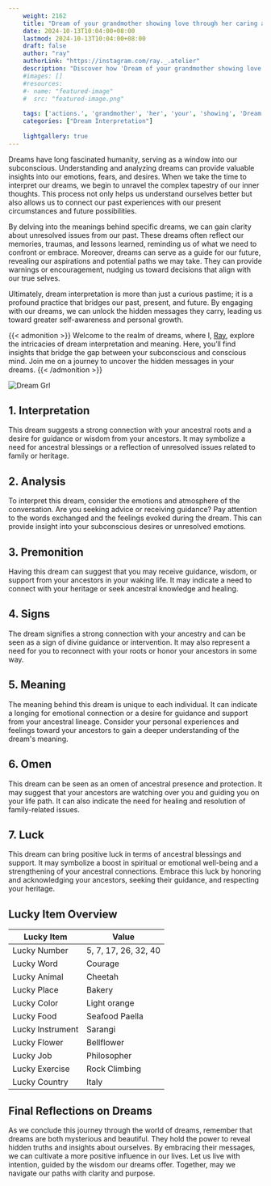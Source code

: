 ```yaml
---
    weight: 2162
    title: "Dream of your grandmother showing love through her caring actions."  # Assuming 'title' column exists
    date: 2024-10-13T10:04:00+08:00
    lastmod: 2024-10-13T10:04:00+08:00
    draft: false
    author: "ray"
    authorLink: "https://instagram.com/ray._.atelier"
    description: "Discover how 'Dream of your grandmother showing love through her caring actions.' can interpret your future and uncover its significant meanings in your life."
    #images: []
    #resources:
    #- name: "featured-image"
    #  src: "featured-image.png"
    
    tags: ['actions.', 'grandmother', 'her', 'your', 'showing', 'Dream', 'through', 'love', 'of', 'caring']
    categories: ["Dream Interpretation"]
    
    lightgallery: true
---
```

    
Dreams have long fascinated humanity, serving as a window into our subconscious. Understanding and analyzing dreams can provide valuable insights into our emotions, fears, and desires. When we take the time to interpret our dreams, we begin to unravel the complex tapestry of our inner thoughts. This process not only helps us understand ourselves better but also allows us to connect our past experiences with our present circumstances and future possibilities.

By delving into the meanings behind specific dreams, we can gain clarity about unresolved issues from our past. These dreams often reflect our memories, traumas, and lessons learned, reminding us of what we need to confront or embrace. Moreover, dreams can serve as a guide for our future, revealing our aspirations and potential paths we may take. They can provide warnings or encouragement, nudging us toward decisions that align with our true selves.

Ultimately, dream interpretation is more than just a curious pastime; it is a profound practice that bridges our past, present, and future. By engaging with our dreams, we can unlock the hidden messages they carry, leading us toward greater self-awareness and personal growth.

{{< admonition >}}
Welcome to the realm of dreams, where I, [Ray](https://instagram.com/ray._.atelier), explore the intricacies of dream interpretation and meaning. Here, you’ll find insights that bridge the gap between your subconscious and conscious mind. Join me on a journey to uncover the hidden messages in your dreams.
{{< /admonition >}}

![Dream Grl](https://cdn.pixabay.com/photo/2017/11/02/03/35/gothic-2910057_1280.jpg "Dream Grl")

## 1. Interpretation
 This dream suggests a strong connection with your ancestral roots and a desire for guidance or wisdom from your ancestors. It may symbolize a need for ancestral blessings or a reflection of unresolved issues related to family or heritage.

## 2. Analysis
 To interpret this dream, consider the emotions and atmosphere of the conversation. Are you seeking advice or receiving guidance? Pay attention to the words exchanged and the feelings evoked during the dream. This can provide insight into your subconscious desires or unresolved emotions.

## 3. Premonition
 Having this dream can suggest that you may receive guidance, wisdom, or support from your ancestors in your waking life. It may indicate a need to connect with your heritage or seek ancestral knowledge and healing.

## 4. Signs
 The dream signifies a strong connection with your ancestry and can be seen as a sign of divine guidance or intervention. It may also represent a need for you to reconnect with your roots or honor your ancestors in some way.

## 5. Meaning
 The meaning behind this dream is unique to each individual. It can indicate a longing for emotional connection or a desire for guidance and support from your ancestral lineage. Consider your personal experiences and feelings toward your ancestors to gain a deeper understanding of the dream's meaning.

## 6. Omen
 This dream can be seen as an omen of ancestral presence and protection. It may suggest that your ancestors are watching over you and guiding you on your life path. It can also indicate the need for healing and resolution of family-related issues.

## 7. Luck
 This dream can bring positive luck in terms of ancestral blessings and support. It may symbolize a boost in spiritual or emotional well-being and a strengthening of your ancestral connections. Embrace this luck by honoring and acknowledging your ancestors, seeking their guidance, and respecting your heritage.

## Lucky Item Overview
| Lucky Item          | Value              |
|---------------|--------------------|
| Lucky Number        | 5, 7, 17, 26, 32, 40  |
| Lucky Word          | Courage |
| Lucky Animal        | Cheetah |
| Lucky Place         | Bakery     |
| Lucky Color         | Light orange     |
| Lucky Food          | Seafood Paella      |
| Lucky Instrument    | Sarangi |
| Lucky Flower        | Bellflower    |
| Lucky Job           | Philosopher       |
| Lucky Exercise      | Rock Climbing  |
| Lucky Country       | Italy    |


##  Final Reflections on Dreams

As we conclude this journey through the world of dreams, remember that dreams are both mysterious and beautiful. They hold the power to reveal hidden truths and insights about ourselves. By embracing their messages, we can cultivate a more positive influence in our lives. Let us live with intention, guided by the wisdom our dreams offer. Together, may we navigate our paths with clarity and purpose.
